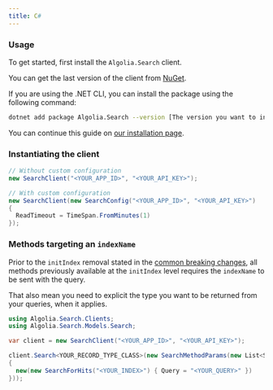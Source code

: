 ```yaml
---
title: C#
---
```


### Usage

To get started, first install the `Algolia.Search` client.

You can get the last version of the client from [NuGet](https://www.nuget.org/packages/Algolia.Search/).

If you are using the .NET CLI, you can install the package using the following command:

```bash
dotnet add package Algolia.Search --version [The version you want to install]
```

You can continue this guide on [our installation page](/docs/clients/installation).

### Instantiating the client

```csharp
// Without custom configuration
new SearchClient("<YOUR_APP_ID>", "<YOUR_API_KEY>");

// With custom configuration
new SearchClient(new SearchConfig("<YOUR_APP_ID>", "<YOUR_API_KEY>")
{
  ReadTimeout = TimeSpan.FromMinutes(1)
});
```

### Methods targeting an `indexName`

Prior to the `initIndex` removal stated in the [common breaking changes](/docs/clients/migration-guides/#common-breaking-changes), all methods previously available at the `initIndex` level requires the `indexName` to be sent with the query.

That also mean you need to explicit the type you want to be returned from your queries, when it applies.

```csharp
using Algolia.Search.Clients;
using Algolia.Search.Models.Search;

var client = new SearchClient("<YOUR_APP_ID>", "<YOUR_API_KEY>");

client.Search<YOUR_RECORD_TYPE_CLASS>(new SearchMethodParams(new List<SearchQuery>
{
  new(new SearchForHits("<YOUR_INDEX>") { Query = "<YOUR_QUERY>" })
}));
```




